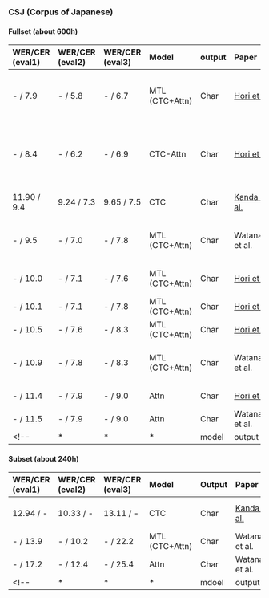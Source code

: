 ### CSJ (Corpus of Japanese)
#### Fullset (about 600h)
| WER/CER (eval1) | WER/CER (eval2) | WER/CER (eval3) | Model | output | Paper | Published | Notes |
| :---------- | :---------- | :---------- | :-----| :----- | :---- | :-------- | :---: |
| - / 7.9 | - / 5.8 | - / 6.7 | MTL <br> (CTC+Attn) | Char | [Hori et al.](http://www.isca-speech.org/archive/Interspeech_2017/pdfs/1296.PDF) | Interspeech2017 <br> (2017/8) | + joint dec. (one-pass) <br> + RNNLM (seperate) |
| - / 8.4 | - / 6.2 | - / 6.9 | CTC-Attn | Char | [Hori et al.](http://www.isca-speech.org/archive/Interspeech_2017/pdfs/1296.PDF) | Interspeech2017 <br> (2017/8) | + joint dec. (one-pass) <br> (BLSTM enc 6L-320H) |
| 11.90 / 9.4 | 9.24 / 7.3 | 9.65 / 7.5 | CTC | Char | [Kanda et al.](http://www.isca-speech.org/archive/Interspeech_2016/pdfs/0071.PDF) | Interspeech2016 <br> (2016/9) | MAP decoding <br> (2-gram) |
| - / 9.5 | - / 7.0 | - / 7.8 | MTL <br> (CTC+Attn) | Char | Watanabe et al. | ASJ2017, spring <br> (2017/3) | BLSTM enc 5L-320H <br> (no LM) |
| - / 10.0 | - / 7.1 | - / 7.6 | MTL <br> (CTC+Attn) | Char | [Hori et al.](http://www.isca-speech.org/archive/Interspeech_2017/pdfs/1296.PDF) | Interspeech2017 <br> (2017/8) | + joint dec. (one-pass) |
| - / 10.1 | - / 7.1 | - / 7.8 | MTL <br> (CTC+Attn) | Char | [Hori et al.](http://www.isca-speech.org/archive/Interspeech_2017/pdfs/1296.PDF) | Interspeech2017 <br> (2017/8) | + joint dec. (rescoring) |
| - / 10.5 | - / 7.6 | - / 8.3 | MTL <br> (CTC+Attn) | Char | [Hori et al.](http://www.isca-speech.org/archive/Interspeech_2017/pdfs/1296.PDF) | Interspeech2017 <br> (2017/8) | no LM |
| - / 10.9 | - / 7.8 | - / 8.3 | MTL <br> (CTC+Attn) | Char | Watanabe et al. | ASJ2017, spring <br> (2017/3) | BLSTM enc 4L-320H <br> (no LM) |
| - / 11.4 | - / 7.9 | - / 9.0 | Attn | Char | [Hori et al.](http://www.isca-speech.org/archive/Interspeech_2017/pdfs/1296.PDF) | Interspeech2017 <br> (2017/8) | no LM |
| - / 11.5 | - / 7.9 | - / 9.0 | Attn | Char | Watanabe et al. | ASJ2017, spring <br> (2017/3) | no LM |
<!-- | * | * | * | model | output | Paper | Published | Notes | -->


#### Subset (about 240h)
| WER/CER (eval1) | WER/CER (eval2) | WER/CER (eval3) | Model | Output | Paper | Published | Notes |
| :---------- | :---------- | :---------- | :-----| :----- | :---- | :-------- | :---: |
| 12.94 / - | 10.33 / - | 13.11 / - | CTC | Char | [Kanda et al.](http://www.isca-speech.org/archive/Interspeech_2016/pdfs/0071.PDF) | Interspeech2016 <br> (2016/9) | MAP decoding <br> (2-gram) |
| - / 13.9 | - / 10.2 | - / 22.2 | MTL <br> (CTC+Attn) | Char | Watanabe et al. | ASJ2017, spring <br> (2017/3) | no LM |
| - / 17.2 | - / 12.4 | - / 25.4 | Attn | Char | Watanabe et al. | ASJ2017, spring <br> (2017/3) | no LM |
<!-- | * | * | * | mdoel | output | Paper | Published | Notes | -->
